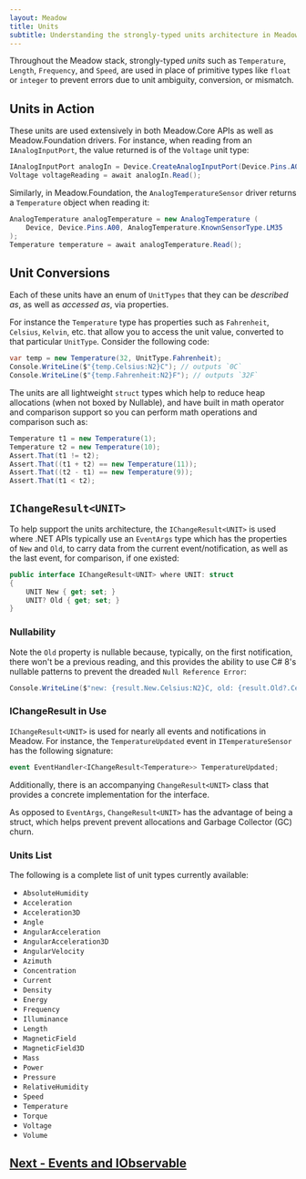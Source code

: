 ```yaml
---
layout: Meadow
title: Units
subtitle: Understanding the strongly-typed units architecture in Meadow.
---
```


Throughout the Meadow stack, strongly-typed _units_ such as `Temperature`, `Length`, `Frequency`, and `Speed`, are used in place of primitive types like `float` or `integer` to prevent errors due to unit ambiguity, conversion, or mismatch.

## Units in Action

These units are used extensively in both Meadow.Core APIs as well as Meadow.Foundation drivers. For instance, when reading from an `IAnalogInputPort`, the value returned is of the `Voltage` unit type:

```csharp
IAnalogInputPort analogIn = Device.CreateAnalogInputPort(Device.Pins.A00);
Voltage voltageReading = await analogIn.Read();
```

Similarly, in Meadow.Foundation, the `AnalogTemperatureSensor` driver returns a `Temperature` object when reading it:

```csharp
AnalogTemperature analogTemperature = new AnalogTemperature (
    Device, Device.Pins.A00, AnalogTemperature.KnownSensorType.LM35
);
Temperature temperature = await analogTemperature.Read();
```

## Unit Conversions

Each of these units have an enum of `UnitTypes` that they can be _described as_, as well as _accessed as_, via properties.

For instance the `Temperature` type has properties such as `Fahrenheit`, `Celsius`, `Kelvin`, etc. that allow you to access the unit value, converted to that particular `UnitType`. Consider the following code:

```csharp
var temp = new Temperature(32, UnitType.Fahrenheit);
Console.WriteLine($"{temp.Celsius:N2}C"); // outputs `0C`
Console.WriteLine($"{temp.Fahrenheit:N2}F"); // outputs `32F`
```

The units are all lightweight `struct` types which help to reduce heap allocations (when not boxed by Nullable), and have built in math operator and comparison support so you can perform math operations and comparison such as:

```csharp
Temperature t1 = new Temperature(1);
Temperature t2 = new Temperature(10);
Assert.That(t1 != t2);
Assert.That((t1 + t2) == new Temperature(11));
Assert.That((t2 - t1) == new Temperature(9));
Assert.That(t1 < t2);
```

## `IChangeResult<UNIT>`

To help support the units architecture, the `IChangeResult<UNIT>` is used where .NET APIs typically use an `EventArgs` type which has the properties of `New` and `Old`, to carry data from the current event/notification, as well as the last event, for comparison, if one existed:

```csharp
public interface IChangeResult<UNIT> where UNIT: struct
{
    UNIT New { get; set; }
    UNIT? Old { get; set; }
}
```

### Nullability

Note the `Old` property is nullable because, typically, on the first notification, there won't be a previous reading, and this provides the ability to use C# 8's nullable patterns to prevent the dreaded `Null Reference Error`:

```csharp
Console.WriteLine($"new: {result.New.Celsius:N2}C, old: {result.Old?.Celsius:N2}C");
```

### IChangeResult in Use

`IChangeResult<UNIT>` is used for nearly all events and notifications in Meadow. For instance, the `TemperatureUpdated` event in `ITemperatureSensor` has the following signature:

```csharp
event EventHandler<IChangeResult<Temperature>> TemperatureUpdated;
```

Additionally, there is an accompanying `ChangeResult<UNIT>` class that provides a concrete implementation for the interface. 

As opposed to `EventArgs`, `ChangeResult<UNIT>` has the advantage of being a struct, which helps prevent prevent allocations and Garbage Collector (GC) churn.

### Units List

The following is a complete list of unit types currently available:

 * `AbsoluteHumidity`
 * `Acceleration`
 * `Acceleration3D`
 * `Angle`
 * `AngularAcceleration`
 * `AngularAcceleration3D`
 * `AngularVelocity`
 * `Azimuth`
 * `Concentration`
 * `Current`
 * `Density`
 * `Energy`
 * `Frequency`
 * `Illuminance`
 * `Length`
 * `MagneticField`
 * `MagneticField3D`
 * `Mass`
 * `Power`
 * `Pressure`
 * `RelativeHumidity`
 * `Speed`
 * `Temperature`
 * `Torque`
 * `Voltage`
 * `Volume`

## [Next - Events and IObservable](/Meadow/Meadow_Basics/Events_and_IObservable)
